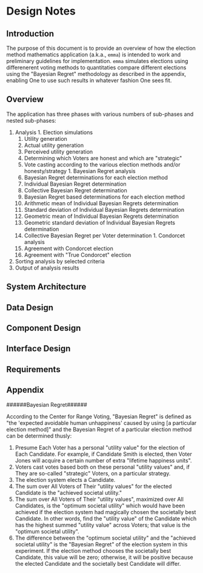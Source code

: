 Design Notes
============

Introduction
------------
The purpose of this document is to provide an overview of how the election method mathematics application (a.k.a., `emma`) is intended to work and preliminary guidelines for implementation. `emma` simulates elections using differenerent voting methods to quantitaties compare different elections using the "Bayesian Regret" methodology as described in the appendix, enabling One to use such results in whatever fashion One sees fit.

Overview
--------
The application has three phases with various numbers of sub-phases and nested sub-phases:
  1. Analysis
    1. Election simulations
      1. Utility generation
        1. Actual utility generation
        1. Perceived utility generation
      1. Determining which Voters are honest and which are "strategic"
      1. Vote casting according to the various election methods and/or honesty/strategy
    1. Bayesian Regret analysis
      1. Bayesian Regret determinations for each election method
        1. Individual Bayesian Regret determination
        1. Collective Bayesian Regret determination
      1. Bayesian Regret based determinations for each election method
        1. Arithmetic mean of Individual Bayesian Regrets determination
        1. Standard deviation of Individual Bayesian Regrets determination
        1. Geometric mean of Individual Bayesian Regrets determination
        1. Geometric standard deviation of Individual Bayesian Regrets determination
        1. Collective Bayesian Regret per Voter determination
    1. Condorcet analysis
      1. Agreement with Condorcet election
      1. Agreement with "True Condorcet" election
  1. Sorting analysis by selected criteria
  1. Output of analysis results

System Architecture
-------------------

Data Design
-----------

Component Design
----------------

Interface Design
----------------

Requirements
------------

Appendix
----------
######Bayesian Regret######

According to the Center for Range Voting, "Bayesian Regret" is defined as "the 'expected avoidable human unhappiness' caused by using [a particular election method]" and the Bayesian Regret of a particular election method can be determined thusly:

1. Presume Each Voter has a personal "utility value" for the election of Each Candidate. For example, if Candidate Smith is elected, then Voter Jones will acquire a certain number of extra "lifetime happiness units".
1. Voters cast votes based both on these personal "utility values" and, if They are so-called "strategic" Voters, on a particular strategy.
1. The election system elects a Candidate.
1. The sum over All Voters of Their "utility values" for the elected Candidate is the "achieved societal utility."
1. The sum over All Voters of Their "utility values", maximized over All Candidates, is the "optimum societal utility" which would have been achieved if the election system had magically chosen the societally best Candidate. In other words, find the "utility value" of the Candidate which has the highest summed "utility value" across Voters; that value is the "optimum societal utility".
1. The difference between the "optimum societal utility" and the "achieved societal utility" is the "Bayesian Regret" of the election system in this experiment. If the election method chooses the societally best Candidate, this value will be zero; otherwise, it will be positive because the elected Candidate and the societally best Candidate will differ.
